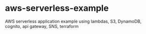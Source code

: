 # aws-serverless-example
AWS serverless application example using lambdas, S3, DynamoDB, cognito, api gateway, SNS, terraform
